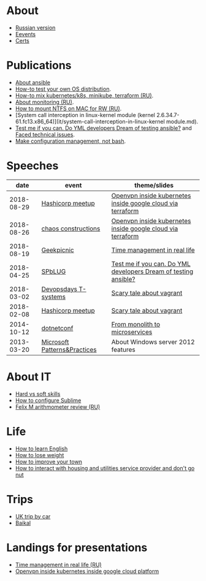 # About
* [Russian version](README-ru.md)
* [Eevents](about.md)
* [Сerts](certs.md)

# Publications
* [About ansible](it/ansible.md)
* [How-to test your own OS distribution](it/how-to-improve-your-town-en.md).
* [How-to mix kubernetes/k8s, minikube, terraform (RU)](https://habr.com/post/340884/).
* [About monitoring (RU)](https://habr.com/post/339330/).
* [How to mount NTFS on MAC for RW (RU)](https://habr.com/post/246517/).
* [System call interception in linux-kernel module (kernel 2.6.34.7-61.fc13.x86_64)](it/system-call-interception-in-linux-kernel module.md).
* [Test me if you can. Do YML developers Dream of testing ansible?](it/test-ansible-roles-via-testkitchen-inside-hyperv.md) and [Faced technical issues](it/testkitchen-issues.md).
* [Make configuration management, not bash](it/make-cm-not-bash-en.md).

# Speeches

| date       | event | theme/slides |
|------------|-------|--------------|
| 2018-08-29 | [Hashicorp meetup](https://www.meetup.com/St-Petersburg-Russia-HashiCorp-User-Group/events/253644141/) | [Openvpn inside kubernetes inside google cloud via terraform](https://cloud.mail.ru/public/EEkM/jthv4Bv6d) |
| 2018-08-26 | [chaos constructions](https://chaosconstructions.ru/) | [Openvpn inside kubernetes inside google cloud via terraform](https://cloud.mail.ru/public/gNZx/GqqMTbB61) |
| 2018-08-19 | [Geekpicnic](https://vk.com/geekpicnicspb2018) | [Time management in real life](https://cloud.mail.ru/public/3c18/Uzx3QtU7X) |
| 2018-04-25 | [SPbLUG](http://spblug.org/) | [Test me if you can. Do YML developers Dream of testing ansible?](https://cloud.mail.ru/public/2Rc8/EywUuHHp2) |
| 2018-03-02 | [Devopsdays T-systems](https://www.t-systems.com/) | [Scary tale about vagrant](https://habr.com/post/342216/) |
| 2018-02-08 | [Hashicorp meetup](https://www.meetup.com/St-Petersburg-Russia-HashiCorp-User-Group/events/247154437/) | [Scary tale about vagrant](https://habr.com/post/342216/) |
| 2014-10-12 | [dotnetconf](http://dotnetconf.ru/materialy/monitoringandalerting) | [From monolith to microservices](https://cloud.mail.ru/public/AQgP/pJKNrcbp2) |
| 2013-03-20 | [Microsoft Patterns&Practices](http://ineta.ru/MPPC/Meeting/2013-03-20-18-30) | About Windows server 2012 features | 

# About IT
* [Hard vs soft skills](it/hard-soft-skills-en.md)
* [How to configure Sublime](it/sublime.md)
* [Felix M arithmometer review (RU)](https://habr.com/post/169629/)

# Life
* [How to learn English](life/how-to-english-en.md)
* [How to lose weight](life/how-to-lose-weight-en.md)
* [How to improve your town](life/how-to-improve-your-town-en.md)
* [How to interact with housing and utilities service provider and don't go nut](life/how-to-mange-tasks-en.md)

# Trips
* [UK trip by car](life/UK-trip-by-car.md)
* [Baikal](life/baikal.md)

# Landings for presentations
* [Time management in real life (RU)](tm.md)
* [Openvpn inside kubernetes inside google cloud platform](gce4vpn.md)
